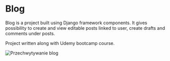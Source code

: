 # Blog
Blog is a project built using Django framework components. It gives possibility to create and view editable posts linked to user, create drafts and comments under posts. 

Project written along with Udemy bootcamp course. 

![Przechwytywanie blog](https://user-images.githubusercontent.com/66517471/112054273-a6b08780-8b55-11eb-87f4-20530c1c1767.GIF)
